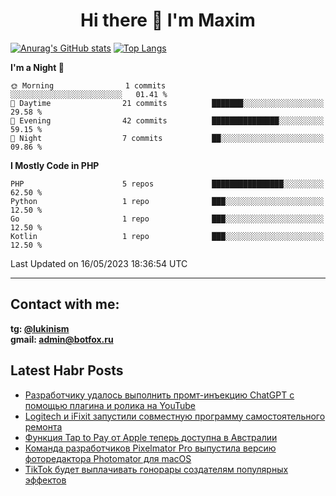 ## <h1 align="center">Hi there 👋 I'm Maxim</h1>

[![Anurag's GitHub stats](https://github-readme-stats.vercel.app/api?username=lukinism)](https://github.com/anuraghazra/github-readme-stats) [![Top Langs](https://github-readme-stats.vercel.app/api/top-langs/?username=lukinism)](https://github.com/anuraghazra/github-readme-stats)

<!--START_SECTION:waka-->
**I'm a Night 🦉** 

```text
🌞 Morning                1 commits           ░░░░░░░░░░░░░░░░░░░░░░░░░   01.41 % 
🌆 Daytime                21 commits          ███████░░░░░░░░░░░░░░░░░░   29.58 % 
🌃 Evening                42 commits          ███████████████░░░░░░░░░░   59.15 % 
🌙 Night                  7 commits           ██░░░░░░░░░░░░░░░░░░░░░░░   09.86 % 
```


**I Mostly Code in PHP** 

```text
PHP                      5 repos             ████████████████░░░░░░░░░   62.50 % 
Python                   1 repo              ███░░░░░░░░░░░░░░░░░░░░░░   12.50 % 
Go                       1 repo              ███░░░░░░░░░░░░░░░░░░░░░░   12.50 % 
Kotlin                   1 repo              ███░░░░░░░░░░░░░░░░░░░░░░   12.50 % 
```




 Last Updated on 16/05/2023 18:36:54 UTC
<!--END_SECTION:waka-->
___
## Contact with me:
**tg: [@lukinism](https://t.me/lukinism)  
gmail: admin@botfox.ru**

## Latest Habr Posts
<!-- BLOG-POST-LIST:START -->
- [Разработчику удалось выполнить промт-инъекцию ChatGPT с помощью плагина и ролика на YouTube](https://habr.com/ru/news/735806/)
- [Logitech и iFixit запустили совместную программу самостоятельного ремонта](https://habr.com/ru/news/735774/)
- [Функция Tap to Pay от Apple теперь доступна в Австралии](https://habr.com/ru/news/735736/)
- [Команда разработчиков Pixelmator Pro выпустила версию фоторедактора Photomator для macOS](https://habr.com/ru/news/735708/)
- [TikTok будет выплачивать гонорары создателям популярных эффектов](https://habr.com/ru/news/735582/)
<!-- BLOG-POST-LIST:END -->
